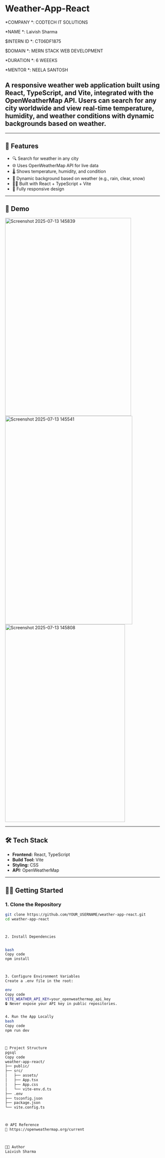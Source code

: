 # Weather-App-React

*COMPANY *: CODTECH IT SOLUTIONS

*NAME *: Laivish Sharma

$INTERN ID *: CT06DF1875 

$DOMAIN *: MERN STACK WEB DEVELOPMENT

*DURATION *: 6 WEEEKS

*MENTOR *: NEELA SANTOSH


## A responsive weather web application built using **React**, **TypeScript**, and **Vite**, integrated with the **OpenWeatherMap API**. Users can search for any city worldwide and view real-time temperature, humidity, and weather conditions with dynamic backgrounds based on weather.

---

## 🚀 Features

- 🔍 Search for weather in any city
- 🌐 Uses OpenWeatherMap API for live data
- 🌡️ Shows temperature, humidity, and condition
- 🎨 Dynamic background based on weather (e.g., rain, clear, snow)
- 🧑‍💻 Built with React + TypeScript + Vite
- 📱 Fully responsive design

---

## 📸 Demo

<img width="410" height="644" alt="Screenshot 2025-07-13 145839" src="https://github.com/user-attachments/assets/28083098-9a5c-4312-bfc8-2217b3bad2f3" />
<img width="414" height="678" alt="Screenshot 2025-07-13 145541" src="https://github.com/user-attachments/assets/5bd75fdf-62a1-44d7-91d4-645dc9ec8b03" />
<img width="390" height="643" alt="Screenshot 2025-07-13 145808" src="https://github.com/user-attachments/assets/8ed93bdf-d413-49fe-a190-86d7a8007188" />


---

## 🛠️ Tech Stack

- **Frontend:** React, TypeScript
- **Build Tool:** Vite
- **Styling:** CSS
- **API:** OpenWeatherMap

---

## 🧑‍💻 Getting Started

### 1. Clone the Repository

```bash
git clone https://github.com/YOUR_USERNAME/weather-app-react.git
cd weather-app-react



2. Install Dependencies


bash
Copy code
npm install



3. Configure Environment Variables
Create a .env file in the root:

env
Copy code
VITE_WEATHER_API_KEY=your_openweathermap_api_key
🔒 Never expose your API key in public repositories.


4. Run the App Locally
bash
Copy code
npm run dev



📁 Project Structure
pgsql
Copy code
weather-app-react/
├── public/
├── src/
│   ├── assets/
│   ├── App.tsx
│   ├── App.css
│   └── vite-env.d.ts
├── .env
├── tsconfig.json
├── package.json
└── vite.config.ts



🌐 API Reference
📖 https://openweathermap.org/current



👨‍💻 Author
Laivish Sharma
